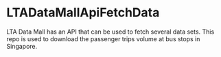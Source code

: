 # LTADataMallApiFetchData
LTA Data Mall has an API that can be used to fetch several data sets. This repo is used to download the passenger trips volume at bus stops in Singapore.
